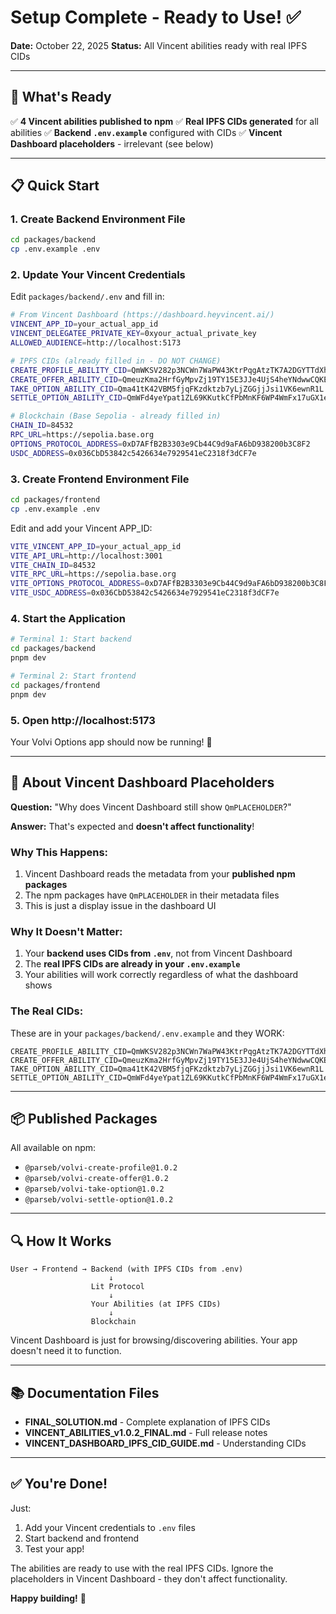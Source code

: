 # Setup Complete - Ready to Use! ✅

**Date:** October 22, 2025
**Status:** All Vincent abilities ready with real IPFS CIDs

---

## 🎉 What's Ready

✅ **4 Vincent abilities published to npm**
✅ **Real IPFS CIDs generated** for all abilities
✅ **Backend `.env.example`** configured with CIDs
✅ **Vincent Dashboard placeholders** - irrelevant (see below)

---

## 📋 Quick Start

### 1. Create Backend Environment File

```bash
cd packages/backend
cp .env.example .env
```

### 2. Update Your Vincent Credentials

Edit `packages/backend/.env` and fill in:

```bash
# From Vincent Dashboard (https://dashboard.heyvincent.ai/)
VINCENT_APP_ID=your_actual_app_id
VINCENT_DELEGATEE_PRIVATE_KEY=0xyour_actual_private_key
ALLOWED_AUDIENCE=http://localhost:5173

# IPFS CIDs (already filled in - DO NOT CHANGE)
CREATE_PROFILE_ABILITY_CID=QmWKSV282p3NCWn7WaPW43KtrPqgAtzTK7A2DGYTTdXh15
CREATE_OFFER_ABILITY_CID=QmeuzKma2HrfGyMpvZj19TY15E3JJe4UjS4heYNdwwCQKE
TAKE_OPTION_ABILITY_CID=Qma41tK42VBM5fjqFKzdktzb7yLjZGGjjJsi1VK6ewnR1L
SETTLE_OPTION_ABILITY_CID=QmWFd4yeYpat1ZL69KKutkCfPbMnKF6WP4WmFx17uGX1eM

# Blockchain (Base Sepolia - already filled in)
CHAIN_ID=84532
RPC_URL=https://sepolia.base.org
OPTIONS_PROTOCOL_ADDRESS=0xD7AFfB2B3303e9Cb44C9d9aFA6bD938200b3C8F2
USDC_ADDRESS=0x036CbD53842c5426634e7929541eC2318f3dCF7e
```

### 3. Create Frontend Environment File

```bash
cd packages/frontend
cp .env.example .env
```

Edit and add your Vincent APP_ID:

```bash
VITE_VINCENT_APP_ID=your_actual_app_id
VITE_API_URL=http://localhost:3001
VITE_CHAIN_ID=84532
VITE_RPC_URL=https://sepolia.base.org
VITE_OPTIONS_PROTOCOL_ADDRESS=0xD7AFfB2B3303e9Cb44C9d9aFA6bD938200b3C8F2
VITE_USDC_ADDRESS=0x036CbD53842c5426634e7929541eC2318f3dCF7e
```

### 4. Start the Application

```bash
# Terminal 1: Start backend
cd packages/backend
pnpm dev

# Terminal 2: Start frontend
cd packages/frontend
pnpm dev
```

### 5. Open http://localhost:5173

Your Volvi Options app should now be running! 🚀

---

## 🎯 About Vincent Dashboard Placeholders

**Question:** "Why does Vincent Dashboard still show `QmPLACEHOLDER`?"

**Answer:** That's expected and **doesn't affect functionality**!

### Why This Happens:

1. Vincent Dashboard reads the metadata from your **published npm packages**
2. The npm packages have `QmPLACEHOLDER` in their metadata files
3. This is just a display issue in the dashboard UI

### Why It Doesn't Matter:

1. Your **backend uses CIDs from `.env`**, not from Vincent Dashboard
2. The **real IPFS CIDs are already in your `.env.example`**
3. Your abilities will work correctly regardless of what the dashboard shows

### The Real CIDs:

These are in your `packages/backend/.env.example` and they WORK:

```
CREATE_PROFILE_ABILITY_CID=QmWKSV282p3NCWn7WaPW43KtrPqgAtzTK7A2DGYTTdXh15
CREATE_OFFER_ABILITY_CID=QmeuzKma2HrfGyMpvZj19TY15E3JJe4UjS4heYNdwwCQKE
TAKE_OPTION_ABILITY_CID=Qma41tK42VBM5fjqFKzdktzb7yLjZGGjjJsi1VK6ewnR1L
SETTLE_OPTION_ABILITY_CID=QmWFd4yeYpat1ZL69KKutkCfPbMnKF6WP4WmFx17uGX1eM
```

---

## 📦 Published Packages

All available on npm:

- `@parseb/volvi-create-profile@1.0.2`
- `@parseb/volvi-create-offer@1.0.2`
- `@parseb/volvi-take-option@1.0.2`
- `@parseb/volvi-settle-option@1.0.2`

---

## 🔍 How It Works

```
User → Frontend → Backend (with IPFS CIDs from .env)
                      ↓
                  Lit Protocol
                      ↓
                  Your Abilities (at IPFS CIDs)
                      ↓
                  Blockchain
```

Vincent Dashboard is just for browsing/discovering abilities. Your app doesn't need it to function.

---

## 📚 Documentation Files

- **FINAL_SOLUTION.md** - Complete explanation of IPFS CIDs
- **VINCENT_ABILITIES_v1.0.2_FINAL.md** - Full release notes
- **VINCENT_DASHBOARD_IPFS_CID_GUIDE.md** - Understanding CIDs

---

## ✅ You're Done!

Just:
1. Add your Vincent credentials to `.env` files
2. Start backend and frontend
3. Test your app!

The abilities are ready to use with the real IPFS CIDs. Ignore the placeholders in Vincent Dashboard - they don't affect functionality.

**Happy building!** 🎉
